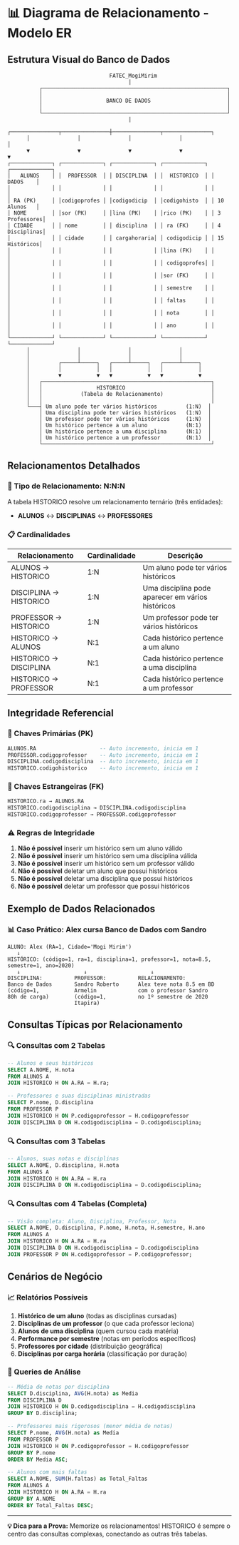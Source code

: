 # 📊 Diagrama de Relacionamento - Modelo ER

## Estrutura Visual do Banco de Dados

```
                                FATEC_MogiMirim
                                      |
          ┌──────────────────────────────────────────────────────────┐
          │                                                          │
          │                    BANCO DE DADOS                        │
          │                                                          │
          └──────────────────────────────────────────────────────────┘
                                      |
      ┌───────────────┬───────────────┼───────────────┬───────────────┐
      │               │               │               │               │
      ▼               ▼               ▼               ▼               ▼
┌─────────────┐ ┌─────────────┐ ┌─────────────┐ ┌─────────────┐ ┌─────────────┐
│   ALUNOS    │ │  PROFESSOR  │ │ DISCIPLINA  │ │  HISTORICO  │ │    DADOS    │
│             │ │             │ │             │ │             │ │             │
│ RA (PK)     │ │codigoprofes │ │codigodicip  │ │codigohisto  │ │ 10 Alunos   │
│ NOME        │ │sor (PK)     │ │lina (PK)    │ │rico (PK)    │ │ 3 Professores│
│ CIDADE      │ │ nome        │ │ disciplina  │ │ ra (FK)     │ │ 4 Disciplinas│
│             │ │ cidade      │ │ cargahoraria│ │ codigodicip │ │ 15 Históricos│
│             │ │             │ │             │ │lina (FK)    │ │             │
│             │ │             │ │             │ │ codigoprofes│ │             │
│             │ │             │ │             │ │sor (FK)     │ │             │
│             │ │             │ │             │ │ semestre    │ │             │
│             │ │             │ │             │ │ faltas      │ │             │
│             │ │             │ │             │ │ nota        │ │             │
│             │ │             │ │             │ │ ano         │ │             │
└─────────────┘ └─────────────┘ └─────────────┘ └─────────────┘ └─────────────┘
      │               │               │               │
      │               │               │               │
      │         ┌─────┴─────┐   ┌─────┴─────┐   ┌─────┴─────┐
      │         │           │   │           │   │           │
      │         ▼           ▼   ▼           ▼   ▼           ▼
      │   ┌─────────────────────────────────────────────────────┐
      │   │                 HISTORICO                           │
      │   │            (Tabela de Relacionamento)               │
      │   │                                                     │
      └───┤ Um aluno pode ter vários históricos         (1:N)  │
          │ Uma disciplina pode ter vários históricos   (1:N)  │
          │ Um professor pode ter vários históricos     (1:N)  │
          │ Um histórico pertence a um aluno            (N:1)  │
          │ Um histórico pertence a uma disciplina      (N:1)  │
          │ Um histórico pertence a um professor        (N:1)  │
          └─────────────────────────────────────────────────────┘
```

## Relacionamentos Detalhados

### 🔗 Tipo de Relacionamento: N:N:N

A tabela HISTORICO resolve um relacionamento ternário (três entidades):

-   **ALUNOS** ↔ **DISCIPLINAS** ↔ **PROFESSORES**

### 📋 Cardinalidades

| Relacionamento         | Cardinalidade | Descrição                                         |
| ---------------------- | ------------- | ------------------------------------------------- |
| ALUNOS → HISTORICO     | 1:N           | Um aluno pode ter vários históricos               |
| DISCIPLINA → HISTORICO | 1:N           | Uma disciplina pode aparecer em vários históricos |
| PROFESSOR → HISTORICO  | 1:N           | Um professor pode ter vários históricos           |
| HISTORICO → ALUNOS     | N:1           | Cada histórico pertence a um aluno                |
| HISTORICO → DISCIPLINA | N:1           | Cada histórico pertence a uma disciplina          |
| HISTORICO → PROFESSOR  | N:1           | Cada histórico pertence a um professor            |

## Integridade Referencial

### 🔑 Chaves Primárias (PK)

```sql
ALUNOS.RA                    -- Auto incremento, inicia em 1
PROFESSOR.codigoprofessor    -- Auto incremento, inicia em 1
DISCIPLINA.codigodisciplina  -- Auto incremento, inicia em 1
HISTORICO.codigohistorico    -- Auto incremento, inicia em 1
```

### 🔗 Chaves Estrangeiras (FK)

```sql
HISTORICO.ra → ALUNOS.RA
HISTORICO.codigodisciplina → DISCIPLINA.codigodisciplina
HISTORICO.codigoprofessor → PROFESSOR.codigoprofessor
```

### ⚠️ Regras de Integridade

1. **Não é possível** inserir um histórico sem um aluno válido
2. **Não é possível** inserir um histórico sem uma disciplina válida
3. **Não é possível** inserir um histórico sem um professor válido
4. **Não é possível** deletar um aluno que possui históricos
5. **Não é possível** deletar uma disciplina que possui históricos
6. **Não é possível** deletar um professor que possui históricos

## Exemplo de Dados Relacionados

### 📊 Caso Prático: Alex cursa Banco de Dados com Sandro

```
ALUNO: Alex (RA=1, Cidade='Mogi Mirim')
   ↓
HISTÓRICO: (código=1, ra=1, disciplina=1, professor=1, nota=8.5, semestre=1, ano=2020)
   ↓                    ↓                    ↓
DISCIPLINA:          PROFESSOR:          RELACIONAMENTO:
Banco de Dados       Sandro Roberto      Alex teve nota 8.5 em BD
(código=1,           Armelin             com o professor Sandro
80h de carga)        (código=1,          no 1º semestre de 2020
                     Itapira)
```

## Consultas Típicas por Relacionamento

### 🔍 Consultas com 2 Tabelas

```sql
-- Alunos e seus históricos
SELECT A.NOME, H.nota
FROM ALUNOS A
JOIN HISTORICO H ON A.RA = H.ra;

-- Professores e suas disciplinas ministradas
SELECT P.nome, D.disciplina
FROM PROFESSOR P
JOIN HISTORICO H ON P.codigoprofessor = H.codigoprofessor
JOIN DISCIPLINA D ON H.codigodisciplina = D.codigodisciplina;
```

### 🔍 Consultas com 3 Tabelas

```sql
-- Alunos, suas notas e disciplinas
SELECT A.NOME, D.disciplina, H.nota
FROM ALUNOS A
JOIN HISTORICO H ON A.RA = H.ra
JOIN DISCIPLINA D ON H.codigodisciplina = D.codigodisciplina;
```

### 🔍 Consultas com 4 Tabelas (Completa)

```sql
-- Visão completa: Aluno, Disciplina, Professor, Nota
SELECT A.NOME, D.disciplina, P.nome, H.nota, H.semestre, H.ano
FROM ALUNOS A
JOIN HISTORICO H ON A.RA = H.ra
JOIN DISCIPLINA D ON H.codigodisciplina = D.codigodisciplina
JOIN PROFESSOR P ON H.codigoprofessor = P.codigoprofessor;
```

## Cenários de Negócio

### 📈 Relatórios Possíveis

1. **Histórico de um aluno** (todas as disciplinas cursadas)
2. **Disciplinas de um professor** (o que cada professor leciona)
3. **Alunos de uma disciplina** (quem cursou cada matéria)
4. **Performance por semestre** (notas em períodos específicos)
5. **Professores por cidade** (distribuição geográfica)
6. **Disciplinas por carga horária** (classificação por duração)

### 🎯 Queries de Análise

```sql
-- Média de notas por disciplina
SELECT D.disciplina, AVG(H.nota) as Media
FROM DISCIPLINA D
JOIN HISTORICO H ON D.codigodisciplina = H.codigodisciplina
GROUP BY D.disciplina;

-- Professores mais rigorosos (menor média de notas)
SELECT P.nome, AVG(H.nota) as Media
FROM PROFESSOR P
JOIN HISTORICO H ON P.codigoprofessor = H.codigoprofessor
GROUP BY P.nome
ORDER BY Media ASC;

-- Alunos com mais faltas
SELECT A.NOME, SUM(H.faltas) as Total_Faltas
FROM ALUNOS A
JOIN HISTORICO H ON A.RA = H.ra
GROUP BY A.NOME
ORDER BY Total_Faltas DESC;
```

---

**💡 Dica para a Prova:** Memorize os relacionamentos! HISTORICO é sempre o centro das consultas complexas, conectando as outras três tabelas.
